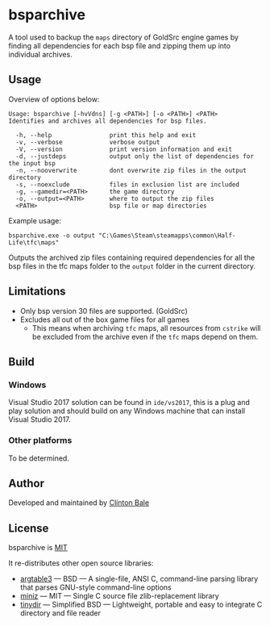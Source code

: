 # bsparchive

A tool used to backup the `maps` directory of GoldSrc engine games by
finding all dependencies for each bsp file and zipping them up into individual
archives.

## Usage

Overview of options below:

```
Usage: bsparchive [-hvVdns] [-g <PATH>] [-o <PATH>] <PATH>
Identifies and archives all dependencies for bsp files.

  -h, --help                print this help and exit
  -v, --verbose             verbose output
  -V, --version             print version information and exit
  -d, --justdeps            output only the list of dependencies for the input bsp
  -n, --nooverwrite         dont overwrite zip files in the output directory
  -s, --noexclude           files in exclusion list are included
  -g, --gamedir=<PATH>      the game directory
  -o, --output=<PATH>       where to output the zip files
  <PATH>                    bsp file or map directories
```

Example usage:

`bsparchive.exe -o output "C:\Games\Steam\steamapps\common\Half-Life\tfc\maps"`

Outputs the archived zip files containing required dependencies for all the bsp files
in the tfc maps folder to the `output` folder in the current directory.

## Limitations

* Only bsp version 30 files are supported. (GoldSrc)
* Excludes all out of the box game files for all games
  * This means when archiving `tfc` maps, all resources from `cstrike` will be
    excluded from the archive even if the `tfc` maps depend on them.

## Build

### Windows

Visual Studio 2017 solution can be found in `ide/vs2017`, this is a plug and
play solution and should build on any Windows machine that can install Visual
Studio 2017.

### Other platforms

To be determined.

## Author

Developed and maintained by [Clinton Bale](https://github.com/clintonbale)

## License

bsparchive is [MIT](https://github.com/clintonbale/bsparchive/blob/master/LICENSE.md)

It re-distributes other open source libraries:

 * [argtable3](http://www.argtable.org/)
   &mdash; BSD &mdash; A single-file, ANSI C, command-line parsing library that parses GNU-style command-line options
 * [miniz](https://github.com/richgel999/miniz)
   &mdash; MIT &mdash; Single C source file zlib-replacement library
 * [tinydir](https://github.com/cxong/tinydir)
   &mdash; Simplified BSD &mdash; Lightweight, portable and easy to integrate C directory and file reader
